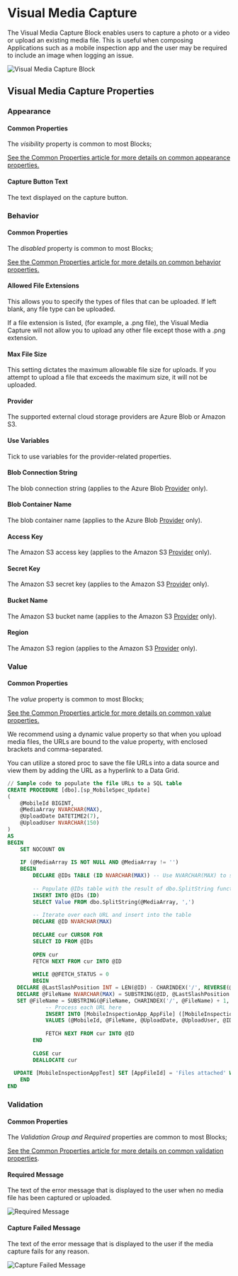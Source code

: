 # Visual Media Capture

The Visual Media Capture Block enables users to capture a photo or a video or upload an existing media file. This is useful when composing Applications such as a mobile inspection app and the user may be required to include an image when logging an issue.

![Visual Media Capture Block](../images/visual-media-main.png "Fig 1: Visual Media Capture Block")

## Visual Media Capture Properties

### Appearance

#### Common Properties

The _visibility_ property is common to most Blocks;

[See the Common Properties article for more details on common appearance properties.](../common-properties.md#appearance)

#### Capture Button Text

The text displayed on the capture button.

### Behavior

#### Common Properties

The _disabled_ property is common to most Blocks;

[See the Common Properties article for more details on common behavior properties.](../common-properties.md#behavior)

#### Allowed File Extensions

This allows you to specify the types of files that can be uploaded. If left blank, any file type can be uploaded.

If a file extension is listed, (for example, a .png file), the Visual Media Capture will not allow you to upload any other file except those with a .png extension.

#### Max File Size

This setting dictates the maximum allowable file size for uploads. If you attempt to upload a file that exceeds the maximum size, it will not be uploaded.

#### Provider

The supported external cloud storage providers are Azure Blob or Amazon S3.

#### Use Variables

Tick to use variables for the provider-related properties.

#### Blob Connection String

The blob connection string (applies to the Azure Blob [Provider](visual-media-capture.md#provider) only).

#### Blob Container Name

The blob container name (applies to the Azure Blob [Provider](visual-media-capture.md#provider) only).

#### Access Key

The Amazon S3 access key (applies to the Amazon S3 [Provider](visual-media-capture.md#provider) only).

#### Secret Key

The Amazon S3 secret key (applies to the Amazon S3 [Provider](visual-media-capture.md#provider) only).

#### Bucket Name

The Amazon S3 bucket name (applies to the Amazon S3 [Provider](visual-media-capture.md#provider) only).

#### Region

The Amazon S3 region (applies to the Amazon S3 [Provider](visual-media-capture.md#provider) only).

### Value

#### Common Properties

The _value_ property is common to most Blocks;

[See the Common Properties article for more details on common value properties.](../common-properties.md#behavior-1)

We recommend using a dynamic value property so that when you upload media files, the URLs are bound to the value property, with enclosed brackets and comma-separated.

You can utilize a stored proc to save the file URLs into a data source and view them by adding the URL as a hyperlink to a Data Grid.

```sql
// Sample code to populate the file URLs to a SQL table
CREATE PROCEDURE [dbo].[sp_MobileSpec_Update]  
(  
    @MobileId BIGINT,  
    @MediaArray NVARCHAR(MAX),  
    @UploadDate DATETIME2(7),  
    @UploadUser NVARCHAR(150)  
)  
AS  
BEGIN  
    SET NOCOUNT ON  
  
    IF (@MediaArray IS NOT NULL AND @MediaArray != '')  
    BEGIN  
        DECLARE @IDs TABLE (ID NVARCHAR(MAX)) -- Use NVARCHAR(MAX) to store URLs  
  
        -- Populate @IDs table with the result of dbo.SplitString function  
        INSERT INTO @IDs (ID)  
        SELECT Value FROM dbo.SplitString(@MediaArray, ',')  
  
        -- Iterate over each URL and insert into the table  
        DECLARE @ID NVARCHAR(MAX)  
  
        DECLARE cur CURSOR FOR  
        SELECT ID FROM @IDs  
  
        OPEN cur  
        FETCH NEXT FROM cur INTO @ID  
  
        WHILE @@FETCH_STATUS = 0  
        BEGIN  
   DECLARE @LastSlashPosition INT = LEN(@ID) - CHARINDEX('/', REVERSE(@ID)) + 1  
   DECLARE @FileName NVARCHAR(MAX) = SUBSTRING(@ID, @LastSlashPosition + 1, LEN(@ID) - @LastSlashPosition)  
   SET @FileName = SUBSTRING(@FileName, CHARINDEX('/', @FileName) + 1, LEN(@FileName))  
            -- Process each URL here  
            INSERT INTO [MobileInspectionApp_AppFile] ([MobileInspectionAppId], [AppFileId], [UploadDate], [UploadUser], [URL])  
            VALUES (@MobileId, @FileName, @UploadDate, @UploadUser, @ID)  
  
            FETCH NEXT FROM cur INTO @ID  
        END  
  
        CLOSE cur  
        DEALLOCATE cur  
  
  UPDATE [MobileInspectionAppTest] SET [AppFileId] = 'Files attached' WHERE [Id] = @MobileId  
    END  
END
```

### Validation

#### Common Properties

The _Validation Group and Required_ properties are common to most Blocks;

[See the Common Properties article for more details on common validation properties](../common-properties.md#validation).

#### Required Message

The text of the error message that is displayed to the user when no media file has been captured or uploaded.

![Required Message](../images/visual-media-capture-required.png "Fig 2: Required Message")

#### Capture Failed Message

The text of the error message that is displayed to the user if the media capture fails for any reason.

![Capture Failed Message](../images/visual-media-capture-failed.png "Fig 3: Capture Failed Message")
